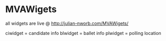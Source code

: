 MVAWigets
=========

all widgets are live @ http://julian-nworb.com/MVAWigets/

ciwidget = candidate info
blwidget = ballet info
plwidget = polling location 
